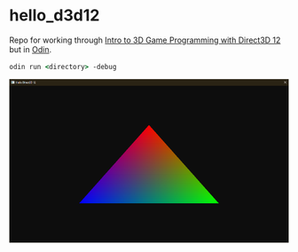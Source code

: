 # hello_d3d12

Repo for working through [Intro to 3D Game Programming with Direct3D 12](https://www.d3dcoder.net/d3d12.htm) but in [Odin](https://odin-lang.org/).

```cmd
odin run <directory> -debug
```

![screenshot of triangle on screen](triangle.png)
